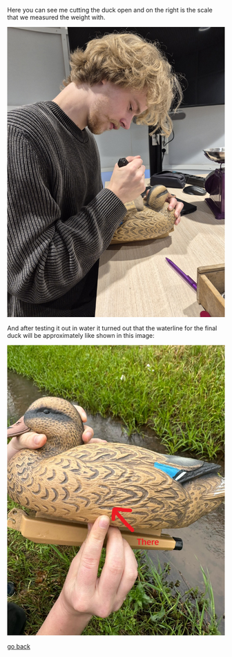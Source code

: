 Here you can see me cutting the duck open and on the right is the scale that we measured the weight with.

![prjWeek2CuttingDuckOpen](images/prjWeek2CuttingDuckOpen.jpg "Build")

And after testing it out in water it turned out that the waterline for the final duck will be approximately like shown in this image:

![Waterline](images/Waterline.jpg "Build")

[go back](/doc/PersonalDevelopmentPlan.md)